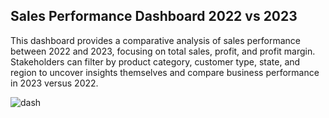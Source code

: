 ## Sales Performance Dashboard 2022 vs 2023
This dashboard provides a comparative analysis of sales performance between 2022 and 2023, focusing on total sales, profit, and profit margin. Stakeholders can filter by product category, customer type, state, and region to uncover insights themselves and compare business performance in 2023 versus 2022.

![dash](https://i.imgur.com/qujxM9K.png)
